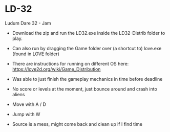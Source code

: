 # LD-32
Ludum Dare 32 - Jam


- Download the zip and run the LD32.exe inside the LD32-Distrib folder to play.

- Can also run by dragging the Game folder over (a shortcut to) love.exe (found in LOVE folder)


- There are instructions for running on different OS here: https://love2d.org/wiki/Game_Distribution


- Was able to just finish the gameplay mechanics in time before deadline
- No score or levels at the moment, just bounce around and crash into aliens

- Move with A / D
- Jump with W

- Source is a mess, might come back and clean up if I find time
